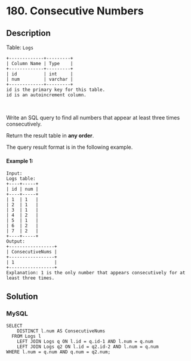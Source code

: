 # 180. Consecutive Numbers

## Description
Table: `Logs`

```
+-------------+---------+
| Column Name | Type    |
+-------------+---------+
| id          | int     |
| num         | varchar |
+-------------+---------+
id is the primary key for this table.
id is an autoincrement column.
```
 

Write an SQL query to find all numbers that appear at least three times consecutively.

Return the result table in **any order**.

The query result format is in the following example.

#### Example 1:
```
Input: 
Logs table:
+----+-----+
| id | num |
+----+-----+
| 1  | 1   |
| 2  | 1   |
| 3  | 1   |
| 4  | 2   |
| 5  | 1   |
| 6  | 2   |
| 7  | 2   |
+----+-----+
Output: 
+-----------------+
| ConsecutiveNums |
+-----------------+
| 1               |
+-----------------+
Explanation: 1 is the only number that appears consecutively for at least three times.
```


## Solution

### MySQL
```mysql
SELECT 
    DISTINCT l.num AS ConsecutiveNums
  FROM Logs l
    LEFT JOIN Logs q ON l.id = q.id-1 AND l.num = q.num
    LEFT JOIN Logs q2 ON l.id = q2.id-2 AND l.num = q.num
WHERE l.num = q.num AND q.num = q2.num;
```